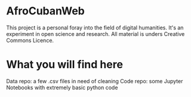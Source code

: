 # AfroCubanWeb

This project is a personal foray into the field of digital humanities. It's an experiment in open science and research. All material is unders Creative Commons Licence.

# What you will find here

Data repo: a few .csv files in need of cleaning
Code repo: some Jupyter Notebooks with extremely basic python code
